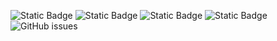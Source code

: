 ![Static Badge](https://img.shields.io/badge/blacklists-60-000000) ![Static Badge](https://img.shields.io/badge/blacklisted-3047647-cc0000) ![Static Badge](https://img.shields.io/badge/whitelisted-2242-00CC00) ![Static Badge](https://img.shields.io/badge/streaming_blacklist-28106-000000) ![GitHub issues](https://img.shields.io/github/issues/fabriziosalmi/blacklists)
